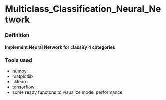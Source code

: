 # Multiclass_Classification_Neural_Network

### Definition
#### Implement Neural Network for classify 4 categories

### Tools used 
- numpy
- matplotlib
- sklearn
- tensorflow
- some ready functons to visualize model performance 
